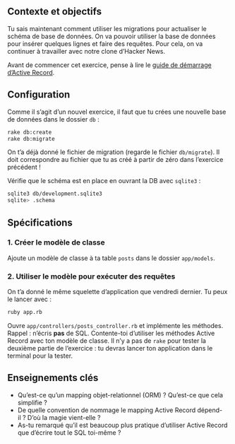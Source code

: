 ## Contexte et objectifs

Tu sais maintenant comment utiliser les migrations pour actualiser le
schéma de base de données. On va pouvoir utiliser la base de données
pour insérer quelques lignes et faire des requêtes. Pour cela, on va
continuer à travailler avec notre clone d’Hacker News.

Avant de commencer cet exercice, pense à lire le [guide de démarrage
d’Active Record](http://guides.rubyonrails.org/active_record_basics.html).

## Configuration

Comme il s’agit d’un nouvel exercice, il faut que tu crées une nouvelle
base de données dans le dossier `db` :

```bash
rake db:create
rake db:migrate
```

On t’a déjà donné le fichier de migration (regarde le fichier
`db/migrate`). Il doit correspondre au fichier que tu as créé à partir
de zéro dans l’exercice précédent !

Vérifie que le schéma est en place en ouvrant la DB avec `sqlite3` :

```bash
sqlite3 db/development.sqlite3
sqlite> .schema
```

## Spécifications

### 1. Créer le modèle de classe

Ajoute un modèle de classe à ta table `posts` dans le dossier
`app/models`.

### 2. Utiliser le modèle pour exécuter des requêtes

On t’a donné le même squelette d’application que vendredi dernier. Tu
peux le lancer avec :

```bash
ruby app.rb
```

Ouvre `app/controllers/posts_controller.rb` et implémente les méthodes.
Rappel : n’écris **pas** de SQL. Contente-toi d’utiliser les méthodes
Active Record avec ton modèle de classe. Il n’y a pas de `rake` pour
tester la deuxième partie de l’exercice : tu devras lancer ton
application dans le terminal pour la tester.

## Enseignements clés

-   Qu’est-ce qu’un mapping objet-relationnel (ORM) ? Qu’est-ce que cela
    simplifie ?
-   De quelle convention de nommage le mapping Active Record dépend-il ?
    D’où la magie vient-elle ?
-   As-tu remarqué qu’il est beaucoup plus pratique d’utiliser
    Active Record que d’écrire tout le SQL toi-même ?

